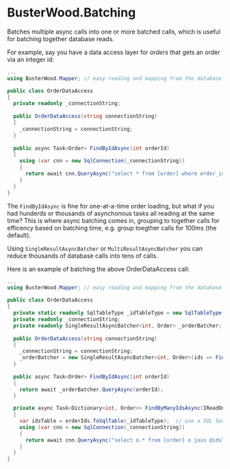 # BusterWood.Batching

Batches multiple async calls into one or more batched calls, which is useful for batching together database reads.

For example, say you have a data access layer for _orders_ that gets an order via an integer id:
```csharp
...
using BusterWood.Mapper; // easy reading and mapping from the database

public class OrderDataAccess 
{
  private readonly _connectionString;
  
  public OrderDataAccess(string connectionString)
  {
    _connectionString = connectionString;
  }
  
  public async Task<Order> FindByIdAsync(int orderId) 
  {
    using (var cnn = new SqlConnection(_connectionString))
    {
      return await cnn.QueryAsync("select * from [order] where order_id=@orderId", new {orderId}).SingleOrDefaultAsync<Order>();
    }
  }
}
```

The `FindByIdAsync` is fine for one-at-a-time order loading, but what if you had hunderds or thousands of asynchonous tasks all reading at the same time?  This is where async batching comes in, grouping to together calls for efficency based on batching time, e.g. group toegther calls for 100ms (the default).

Using `SingleResultAsyncBatcher` or `MultiResultAsyncBatcher` you can reduce thousands of database calls into tens of calls.

Here is an example of batching the above OrderDataAccess call:

```csharp
...
using BusterWood.Mapper; // easy reading and mapping from the database

public class OrderDataAccess 
{
  private static readonly SqlTableType _idTableType = new SqlTableType("dbo.IdType", new SqlMetaData("ID", SqlDbType.Int));
  private readonly _connectionString;
  private readonly SingleResultAsyncBatcher<int, Order> _orderBatcher;
  
  public OrderDataAccess(string connectionString)
  {
    _connectionString = connectionString;
    _orderBatcher = new SingleResultAsyncBatcher<int, Order>(ids => FindByManyIdsAsync(ids));
  }
  
  public async Task<Order> FindByIdAsync(int orderId) 
  {
    return await _orderBatcher.QueryAsync(orderId);
  }

  private async Task<Dictionary<int, Order>> FindByManyIdsAsync(IReadOnlyCollection<int> orderIds) 
  {
    var idsTable = orderIds.ToSqlTable(_idTableType);  // use a SQL Server Table-Valued-Parameter
    using (var cnn = new SqlConnection(_connectionString))
    {
      return await cnn.QueryAsync("select o.* from [order] o join @idsTable ids on ids.id = o.id", new {idsTable}).ToDictionaryAsync<int, Order>(ord => ord.Id);
    }
  }
}
```
